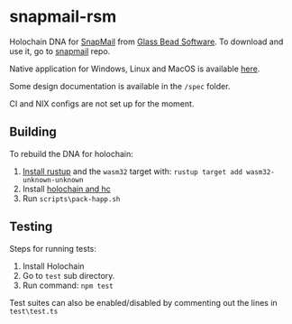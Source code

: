 # snapmail-rsm

Holochain DNA for [SnapMail](https://github.com/glassbeadsoftware/snapmail) from [Glass Bead Software](http://www.glassbead.com/).
To download and use it, go to [snapmail](https://github.com/glassbeadsoftware/snapmail) repo.

Native application for Windows, Linux and MacOS is available [here](https://github.com/glassbeadsoftware/snapmail/releases).

Some design documentation is available in the `/spec` folder.

CI and NIX configs are not set up for the moment. 


## Building

To rebuild the DNA for holochain:
1. [Install rustup](https://rustup.rs/) and the `wasm32` target with: ``rustup target add wasm32-unknown-unknown``
1. Install [holochain and hc](https://github.com/holochain/holochain)
1. Run ``scripts\pack-happ.sh``


## Testing
Steps for running tests:
 1. Install Holochain
 2. Go to ``test`` sub directory.
 3. Run command: `npm test`
 
Test suites can also be enabled/disabled by commenting out the lines in `test\test.ts`
